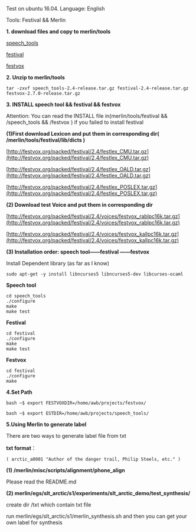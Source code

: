 <link rel="stylesheet" href="http://yandex.st/highlightjs/6.2/styles/googlecode.min.css">
 
<script src="http://code.jquery.com/jquery-1.7.2.min.js"></script>
<script src="http://yandex.st/highlightjs/6.2/highlight.min.js"></script>
 
<script>hljs.initHighlightingOnLoad();</script>
<script type="text/javascript">
 $(document).ready(function(){
      $("h2,h3,h4,h5,h6").each(function(i,item){
        var tag = $(item).get(0).localName;
        $(item).attr("id","wow"+i);
        $("#category").append('<a class="new'+tag+'" href="#wow'+i+'">'+$(this).text()+'</a></br>');
        $(".newh2").css("margin-left",0);
        $(".newh3").css("margin-left",20);
        $(".newh4").css("margin-left",40);
      });
 });
</script>

Test on ubuntu 16.04. Language: English 

Tools: Festival && Merlin

**1. download files and copy to merlin/tools**

[speech_tools](http://festvox.org/packed/festival/2.4/speech_tools-2.4-release.tar.gz)

[festival](http://festvox.org/packed/festival/2.4/festival-2.4-release.tar.gz)

[festvox](http://festvox.org/download.html)

**2. Unzip to merlin/tools**

``` 
tar -zxvf speech_tools-2.4-release.tar.gz festival-2.4-release.tar.gz festvox-2.7.0-release.tar.gz
```

**3. INSTALL speech tool && festival && festvox**

Attention: You can read the INSTALL file in(merlin/tools/festival && /speech_tools && /festvox ) if you failed to install festival 

**(1)First download Lexicon and put them in corresponding dir( /merlin/tools/festival/lib/dicts )**

[http://festvox.org/packed/festival/2.4/festlex_CMU.tar.gz](http://festvox.org/packed/festival/2.4/festlex_CMU.tar.gz)

[http://festvox.org/packed/festival/2.4/festlex_OALD.tar.gz](http://festvox.org/packed/festival/2.4/festlex_OALD.tar.gz)

[http://festvox.org/packed/festival/2.4/festlex_POSLEX.tar.gz](http://festvox.org/packed/festival/2.4/festlex_POSLEX.tar.gz)

**(2) Download test Voice and put them in corresponding dir**

[http://festvox.org/packed/festival/2.4/voices/festvox_rablpc16k.tar.gz](http://festvox.org/packed/festival/2.4/voices/festvox_rablpc16k.tar.gz)

[http://festvox.org/packed/festival/2.4/voices/festvox_kallpc16k.tar.gz](http://festvox.org/packed/festival/2.4/voices/festvox_kallpc16k.tar.gz)

**(3) Installation order: speech tool——festival ——festvox**

Install Dependent library (as far as I know)
```
sudo apt-get -y install libncurses5 libncurses5-dev libcurses-ocaml 
```

**Speech tool**
```
cd speech_tools
./configure
make
make test
```

**Festival**
```
cd festival
./configure
make
make test
```

**Festvox**

```
cd festival
./configure
make
```
**4.Set Path**
```
bash ~$ export FESTVOXDIR=/home/awb/projects/festvox/

bash ~$ export ESTDIR=/home/awb/projects/speech_tools/
```

**5.Using Merlin to generate label**

There are two ways to generate label file from txt 

**txt format**：
```
( arctic_a0001 "Author of the danger trail, Philip Steels, etc." )
```
**(1) /merlin/misc/scripts/alignment/phone_align**

Please read the README.md

**(2) merlin/egs/slt_arctic/s1/experiments/slt_arctic_demo/test_synthesis/**

create dir /txt which contain txt file

run merlin/egs/slt_arctic/s1/merlin_synthesis.sh and then you can get your own label for synthesis
